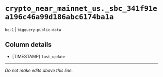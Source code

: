 # `crypto_near_mainnet_us._sbc_341f91ea196c46a99d186abc6174ba1a`
`bq-1` | `bigquery-public-data`

## Column details
* [TIMESTAMP] `last_update`

-------------------------------------------------------------------------------
*Do not make edits above this line.*
